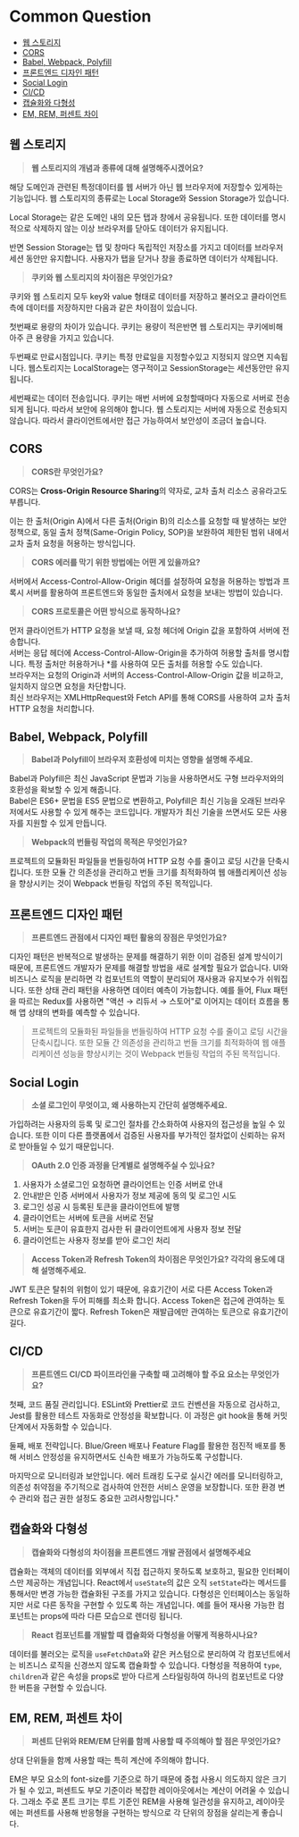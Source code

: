 # Common Question

- [웹 스토리지](#웹-스토리지)
- [CORS](#cors)
- [Babel, Webpack, Polyfill](#babel-webpack-polyfill)
- [프론트엔드 디자인 패턴](#프론트엔드-디자인-패턴)
- [Social Login](#social-login)
- [CI/CD](#cicd)
- [캡슐화와 다형성](#캡슐화와-다형성)
- [EM, REM, 퍼센트 차이](#em-rem-퍼센트-차이)

## 웹 스토리지

> **웹 스토리지의 개념과 종류에 대해 설명해주시겠어요?**

해당 도메인과 관련된 특정데이터를 웹 서버가 아닌 웹 브라우저에 저장할수 있게하는 기능입니다.
웹 스토리지의 종류로는 Local Storage와 Session Storage가 있습니다.

Local Storage는 같은 도메인 내의 모든 탭과 창에서 공유됩니다. 또한 데이터를 명시적으로 삭제하지 않는 이상 브라우저를 닫아도 데이터가 유지됩니다.

반면 Session Storage는 탭 및 창마다 독립적인 저장소를 가지고 데이터를 브라우저 세션 동안만 유지합니다. 사용자가 탭을 닫거나 창을 종료하면 데이터가 삭제됩니다.

> **쿠키와 웹 스토리지의 차이점은 무엇인가요?**

쿠키와 웹 스토리지 모두 key와 value 형태로 데이터를 저장하고 불러오고 클라이언트 측에 데이터를 저장하지만 다음과 같은 차이점이 있습니다.

첫번째로 용량의 차이가 있습니다. 쿠키는 용량이 적은반면 웹 스토리지는 쿠키에비해 아주 큰 용량을 가지고 있습니다.

두번째로 만료시점입니다. 쿠키는 특정 만료일을 지정할수있고 지정되지 않으면 지속됩니다. 웹스토리지는 LocalStorage는 영구적이고 SessionStorage는 세션동안만 유지됩니다.

세번째로는 데이터 전송입니다. 쿠키는 매번 서버에 요청할때마다 자동으로 서버로 전송되게 됩니다. 따라서 보안에 유의해야 합니다. 웹 스토리지는 서버에 자동으로 전송되지 않습니다. 따라서 클라이언트에서만 접근 가능하여서 보안성이 조금더 높습니다.

## CORS

> **CORS란 무엇인가요?**

CORS는 **Cross-Origin Resource Sharing**의 약자로, 교차 출처 리소스 공유라고도 부릅니다.

이는 한 출처(Origin A)에서 다른 출처(Origin B)의 리소스를 요청할 때 발생하는 보안정책으로,
동일 출처 정책(Same-Origin Policy, SOP)을 보완하여 제한된 범위 내에서 교차 출처 요청을 허용하는 방식입니다.

> **CORS 에러를 막기 위한 방법에는 어떤 게 있을까요?**

서버에서 Access-Control-Allow-Origin 헤더를 설정하여 요청을 허용하는 방법과 프록시 서버를 활용하여 프론트엔드와 동일한 출처에서 요청을 보내는 방법이 있습니다.

> **CORS 프로토콜은 어떤 방식으로 동작하나요?**

먼저 클라이언트가 HTTP 요청을 보낼 때, 요청 헤더에 Origin 값을 포함하여 서버에 전송합니다.
<br>서버는 응답 헤더에 Access-Control-Allow-Origin을 추가하여 허용할 출처를 명시합니다. 특정 출처만 허용하거나 \*를 사용하여 모든 출처를 허용할 수도 있습니다.
<br>브라우저는 요청의 Origin과 서버의 Access-Control-Allow-Origin 값을 비교하고, 일치하지 않으면 요청을 차단합니다.
<br>최신 브라우저는 XMLHttpRequest와 Fetch API를 통해 CORS를 사용하여 교차 출처 HTTP 요청을 처리합니다.

## Babel, Webpack, Polyfill

> **Babel과 Polyfill이 브라우저 호환성에 미치는 영향을 설명해 주세요.**

Babel과 Polyfill은 최신 JavaScript 문법과 기능을 사용하면서도 구형 브라우저와의 호환성을 확보할 수 있게 해줍니다.
<br>Babel은 ES6+ 문법을 ES5 문법으로 변환하고, Polyfill은 최신 기능을 오래된 브라우저에서도 사용할 수 있게 해주는 코드입니다. 개발자가 최신 기술을 쓰면서도 모든 사용자를 지원할 수 있게 만듭니다.

> **Webpack의 번들링 작업의 목적은 무엇인가요?**

프로젝트의 모듈화된 파일들을 번들링하여 HTTP 요청 수를 줄이고 로딩 시간을 단축시킵니다. 또한 모듈 간 의존성을 관리하고 번들 크기를 최적화하여 웹 애플리케이션 성능을 향상시키는 것이 Webpack 번들링 작업의 주된 목적입니다.

## 프론트엔드 디자인 패턴

> **프론트엔드 관점에서 디자인 패턴 활용의 장점은 무엇인가요?**

디자인 패턴은 반복적으로 발생하는 문제를 해결하기 위한 이미 검증된 설계 방식이기 때문에, 프론트엔드 개발자가 문제를 해결할 방법을 새로 설계할 필요가 없습니다. UI와 비즈니스 로직을 분리하면 각 컴포넌트의 역할이 분리되어 재사용과 유지보수가 쉬워집니다. 또한 상태 관리 패턴을 사용하면 데이터 예측이 가능합니다. 예를 들어, Flux 패턴을 따르는 Redux를 사용하면 "액션 → 리듀서 → 스토어"로 이어지는 데이터 흐름을 통해 앱 상태의 변화를 예측할 수 있습니다.

> 프로젝트의 모듈화된 파일들을 번들링하여 HTTP 요청 수를 줄이고 로딩 시간을 단축시킵니다. 또한 모듈 간 의존성을 관리하고 번들 크기를 최적화하여 웹 애플리케이션 성능을 향상시키는 것이 Webpack 번들링 작업의 주된 목적입니다.

## Social Login

> **소셜 로그인이 무엇이고, 왜 사용하는지 간단히 설명해주세요.**

가입하려는 사용자의 등록 및 로그인 절차를 간소화하여 사용자의 접근성을 높일 수 있습니다. 또한 이미 다른 플랫폼에서 검증된 사용자를 부가적인 절차없이 신뢰하는 유저로 받아들일 수 있기 때문입니다.

> **OAuth 2.0 인증 과정을 단계별로 설명해주실 수 있나요?**

1. 사용자가 소셜로그인 요청하면 클라이언트는 인증 서버로 안내
2. 안내받은 인증 서버에서 사용자가 정보 제공에 동의 및 로그인 시도
3. 로그인 성공 시 등록된 토큰을 클라이언트에 발행
4. 클라이언트는 서버에 토큰을 서버로 전달
5. 서버는 토큰이 유효한지 검사한 뒤 클라이언트에게 사용자 정보 전달
6. 클라이언트는 사용자 정보를 받아 로그인 처리

> **Access Token과 Refresh Token의 차이점은 무엇인가요? 각각의 용도에 대해 설명해주세요.**

JWT 토큰은 탈취의 위험이 있기 때문에, 유효기간이 서로 다른 Access Token과 Refresh Token을 두어 피해를 최소화 합니다. Access Token은 접근에 관여하는 토큰으로 유효기간이 짧다. Refresh Token은 재발급에만 관여하는 토큰으로 유효기간이 길다.

## CI/CD

> **프론트엔드 CI/CD 파이프라인을 구축할 때 고려해야 할 주요 요소는 무엇인가요?**

첫째, 코드 품질 관리입니다. ESLint와 Prettier로 코드 컨벤션을 자동으로 검사하고, Jest를 활용한 테스트 자동화로 안정성을 확보합니다. 이 과정은 git hook을 통해 커밋 단계에서 자동화할 수 있습니다.

둘째, 배포 전략입니다. Blue/Green 배포나 Feature Flag를 활용한 점진적 배포를 통해 서비스 안정성을 유지하면서도 신속한 배포가 가능하도록 구성합니다.

마지막으로 모니터링과 보안입니다. 에러 트래킹 도구로 실시간 에러를 모니터링하고, 의존성 취약점을 주기적으로 검사하여 안전한 서비스 운영을 보장합니다. 또한 환경 변수 관리와 접근 권한 설정도 중요한 고려사항입니다."

## 캡슐화와 다형성

> **캡슐화와 다형성의 차이점을 프론트엔드 개발 관점에서 설명해주세요**

캡슐화는 객체의 데이터를 외부에서 직접 접근하지 못하도록 보호하고, 필요한 인터페이스만 제공하는 개념입니다. React에서 `useState`의 값은 오직 `setState`라는 메서드를 통해서만 변경 가능한 캡슐화된 구조를 가지고 있습니다. 다형성은 인터페이스는 동일하지만 서로 다른 동작을 구현할 수 있도록 하는 개념입니다. 예를 들어 재사용 가능한 컴포넌트는 props에 따라 다른 모습으로 렌더링 됩니다.

> **React 컴포넌트를 개발할 때 캡슐화와 다형성을 어떻게 적용하시나요?**

데이터를 불러오는 로직을 `useFetchData`와 같은 커스텀으로 분리하여 각 컴포넌트에서는 비즈니스 로직을 신경쓰지 않도록 캡슐화할 수 있습니다. 다형성을 적용하여 `type`, `children`과 같은 속성을 props로 받아 다르게 스타일링하여 하나의 컴포넌트로 다양한 버튼을 구현할 수 있습니다.

## EM, REM, 퍼센트 차이

> **퍼센트 단위와 REM/EM 단위를 함께 사용할 때 주의해야 할 점은 무엇인가요?**

상대 단위들을 함께 사용할 때는 특히 계산에 주의해야 합니다.

EM은 부모 요소의 font-size를 기준으로 하기 때문에 중첩 사용시 의도하지 않은 크기가 될 수 있고, 퍼센트도 부모 기준이라 복잡한 레이아웃에서는 계산이 어려울 수 있습니다.
그래소 주로 폰트 크기는 루트 기준인 REM을 사용해 일관성을 유지하고, 레이아웃에는 퍼센트를 사용해 반응형을 구현하는 방식으로 각 단위의 장점을 살리는게 좋습니다.

